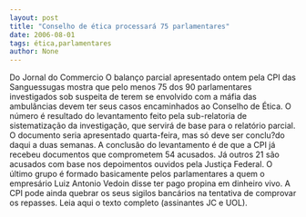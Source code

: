 ```yaml
---
layout: post
title: "Conselho de ética processará 75 parlamentares"
date: 2006-08-01
tags: ética,parlamentares
author: None
---
```

Do Jornal do Commercio
O balanço parcial apresentado ontem pela CPI das Sanguessugas mostra que pelo menos 75 dos 90 parlamentares investigados sob suspeita de terem se envolvido com a máfia das ambulâncias devem ter seus casos encaminhados ao Conselho de Ética. 
O número é resultado do levantamento feito pela sub-relatoria de sistematização da investigação, que servirá de base para o relatório parcial. O documento seria apresentado quarta-feira, mas só deve ser conclu?do daqui a duas semanas.
A conclusão
 do levantamento é de que a CPI já recebeu documentos que comprometem 54 acusados. Já outros 21 são acusados com base nos depoimentos ouvidos pela Justiça Federal. 
O último grupo é formado basicamente pelos parlamentares a quem o empresário Luiz Antonio Vedoin disse ter pago propina em dinheiro vivo. A CPI pode ainda quebrar os seus sigilos bancários na tentativa de comprovar os repasses.
Leia aqui o texto completo (assinantes JC e UOL). 